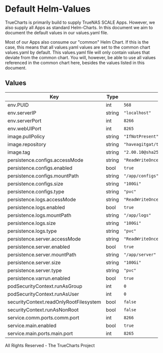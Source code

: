 # Default Helm-Values

TrueCharts is primarily build to supply TrueNAS SCALE Apps.
However, we also supply all Apps as standard Helm-Charts. In this document we aim to document the default values in our values.yaml file.

Most of our Apps also consume our "common" Helm Chart.
If this is the case, this means that all values.yaml values are set to the common chart values.yaml by default. This values.yaml file will only contain values that deviate from the common chart.
You will, however, be able to use all values referenced in the common chart here, besides the values listed in this document.

## Values

| Key | Type | Default | Description |
|-----|------|---------|-------------|
| env.PUID | int | `568` |  |
| env.serverIP | string | `"localhost"` |  |
| env.serverPort | int | `8266` |  |
| env.webUIPort | int | `8265` |  |
| image.pullPolicy | string | `"IfNotPresent"` |  |
| image.repository | string | `"haveagitgat/tdarr"` |  |
| image.tag | string | `"2.00.10@sha256:63b95a5897f7be1841f4f4e192ab978ec4afc2d81d6fcc150f4785071560ed86"` |  |
| persistence.configs.accessMode | string | `"ReadWriteOnce"` |  |
| persistence.configs.enabled | bool | `true` |  |
| persistence.configs.mountPath | string | `"/app/configs"` |  |
| persistence.configs.size | string | `"100Gi"` |  |
| persistence.configs.type | string | `"pvc"` |  |
| persistence.logs.accessMode | string | `"ReadWriteOnce"` |  |
| persistence.logs.enabled | bool | `true` |  |
| persistence.logs.mountPath | string | `"/app/logs"` |  |
| persistence.logs.size | string | `"100Gi"` |  |
| persistence.logs.type | string | `"pvc"` |  |
| persistence.server.accessMode | string | `"ReadWriteOnce"` |  |
| persistence.server.enabled | bool | `true` |  |
| persistence.server.mountPath | string | `"/app/server"` |  |
| persistence.server.size | string | `"100Gi"` |  |
| persistence.server.type | string | `"pvc"` |  |
| persistence.varrun.enabled | bool | `true` |  |
| podSecurityContext.runAsGroup | int | `0` |  |
| podSecurityContext.runAsUser | int | `0` |  |
| securityContext.readOnlyRootFilesystem | bool | `false` |  |
| securityContext.runAsNonRoot | bool | `false` |  |
| service.comm.ports.comm.port | int | `8266` |  |
| service.main.enabled | bool | `true` |  |
| service.main.ports.main.port | int | `8265` |  |

All Rights Reserved - The TrueCharts Project
